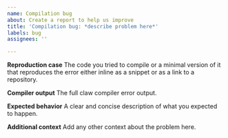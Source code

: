 ```yaml
---
name: Compilation bug
about: Create a report to help us improve
title: 'Compilation bug: *describe problem here*'
labels: bug
assignees: ''

---
```


<!-- Only use this template when your code fails to compile due to errors or a crash. -->
<!-- Make sure that your issue is not already represented by an existing bug or feature request. -->

**Reproduction case**
The code you tried to compile or a minimal version of it that reproduces the error either inline as a snippet or as a link to a repository.

**Compiler output**
The full claw compiler error output.

**Expected behavior**
A clear and concise description of what you expected to happen.

**Additional context**
Add any other context about the problem here.
